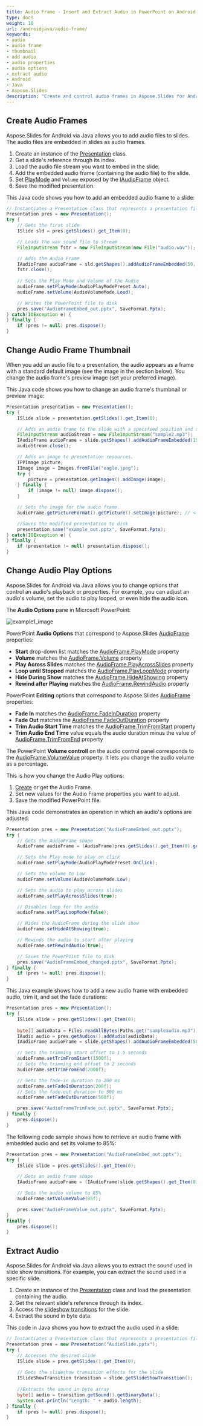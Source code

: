 ```yaml
---
title: Audio Frame - Insert and Extract Audio in PowerPoint on Android
type: docs
weight: 10
url: /androidjava/audio-frame/
keywords:
- audio
- audio frame
- thumbnail
- add audio
- audio properties
- audio options
- extract audio
- Android
- Java
- Aspose.Slides
description: "Create and control audio frames in Aspose.Slides for Android—Java examples to embed, trim, loop, and configure playback across PPT, PPTX, and ODP presentations."
---
```


## **Create Audio Frames**
Aspose.Slides for Android via Java allows you to add audio files to slides. The audio files are embedded in slides as audio frames.

1. Create an instance of the [Presentation](https://reference.aspose.com/slides/androidjava/com.aspose.slides/Presentation) class.
2. Get a slide's reference through its index.
3. Load the audio file stream you want to embed in the slide.
4. Add the embedded audio frame (containing the audio file) to the slide.
5. Set [PlayMode](https://reference.aspose.com/slides/androidjava/com.aspose.slides/AudioPlayModePreset) and `Volume` exposed by the [IAudioFrame](https://reference.aspose.com/slides/androidjava/com.aspose.slides/IAudioFrame) object.
6. Save the modified presentation.

This Java code shows you how to add an embedded audio frame to a slide:

```Java
// Instantiates a Presentation class that represents a presentation file
Presentation pres = new Presentation();
try {
    // Gets the first slide
    ISlide sld = pres.getSlides().get_Item(0);

    // Loads the wav sound file to stream
    FileInputStream fstr = new FileInputStream(new File("audio.wav"));

    // Adds the Audio Frame
    IAudioFrame audioFrame = sld.getShapes().addAudioFrameEmbedded(50, 150, 100, 100, fstr);
    fstr.close();
    
    // Sets the Play Mode and Volume of the Audio
    audioFrame.setPlayMode(AudioPlayModePreset.Auto);
    audioFrame.setVolume(AudioVolumeMode.Loud);

    // Writes the PowerPoint file to disk
    pres.save("AudioFrameEmbed_out.pptx", SaveFormat.Pptx);
} catch(IOException e) {
} finally {
    if (pres != null) pres.dispose();
}
```

## **Change Audio Frame Thumbnail**

When you add an audio file to a presentation, the audio appears as a frame with a standard default image (see the image in the section below). You change the audio frame's preview image (set your preferred image).

This Java code shows you how to change an audio frame's thumbnail or preview image:

```java
Presentation presentation = new Presentation();
try {
    ISlide slide = presentation.getSlides().get_Item(0);

    // Adds an audio frame to the slide with a specified position and size.
    FileInputStream audioStream = new FileInputStream("sample2.mp3");
    IAudioFrame audioFrame = slide.getShapes().addAudioFrameEmbedded(150, 100, 50, 50, audioStream);
    audioStream.close();

    // Adds an image to presentation resources.
    IPPImage picture;
    IImage image = Images.fromFile("eagle.jpeg");
    try {
        picture = presentation.getImages().addImage(image);
    } finally {
        if (image != null) image.dispose();
    }

    // Sets the image for the audio frame.
    audioFrame.getPictureFormat().getPicture().setImage(picture); // <-----

    //Saves the modified presentation to disk
    presentation.save("example_out.pptx", SaveFormat.Pptx);
} catch(IOException e) {
} finally {
    if (presentation != null) presentation.dispose();
}
```

## **Change Audio Play Options**

Aspose.Slides for Android via Java allows you to change options that control an audio's playback or properties. For example, you can adjust an audio's volume, set the audio to play looped, or even hide the audio icon.

The **Audio Options** pane in Microsoft PowerPoint:

![example1_image](audio_frame_0.png)

PowerPoint **Audio Options** that correspond to Aspose.Slides [AudioFrame](https://reference.aspose.com/slides/androidjava/com.aspose.slides/AudioFrame) properties:

- **Start** drop-down list matches the [AudioFrame.PlayMode](https://reference.aspose.com/slides/androidjava/com.aspose.slides/AudioFrame#getPlayMode--) property
- **Volume** matches the [AudioFrame.Volume](https://reference.aspose.com/slides/androidjava/com.aspose.slides/AudioFrame#getVolume--) property
- **Play Across Slides** matches the [AudioFrame.PlayAcrossSlides](https://reference.aspose.com/slides/androidjava/com.aspose.slides/AudioFrame#getPlayAcrossSlides--) property
- **Loop until Stopped** matches the [AudioFrame.PlayLoopMode](https://reference.aspose.com/slides/androidjava/com.aspose.slides/AudioFrame#getPlayLoopMode--) property
- **Hide During Show** matches the [AudioFrame.HideAtShowing](https://reference.aspose.com/slides/androidjava/com.aspose.slides/AudioFrame#getHideAtShowing--) property
- **Rewind after Playing** matches the [AudioFrame.RewindAudio](https://reference.aspose.com/slides/androidjava/com.aspose.slides/AudioFrame#getRewindAudio--) property

PowerPoint **Editing** options that correspond to Aspose.Slides [AudioFrame](https://reference.aspose.com/slides/androidjava/com.aspose.slides/audioframe/) properties:

- **Fade In** matches the [AudioFrame.FadeInDuration](https://reference.aspose.com/slides/androidjava/com.aspose.slides/audioframe/#getFadeInDuration--) property 
- **Fade Out** matches the [AudioFrame.FadeOutDuration](https://reference.aspose.com/slides/androidjava/com.aspose.slides/audioframe/#getFadeOutDuration--) property 
- **Trim Audio Start Time** matches the [AudioFrame.TrimFromStart](https://reference.aspose.com/slides/androidjava/com.aspose.slides/audioframe/#getTrimFromStart--) property 
- **Trim Audio End Time** value equals the audio duration minus the value of [AudioFrame.TrimFromEnd](https://reference.aspose.com/slides/androidjava/com.aspose.slides/audioframe/#getTrimFromEnd--) property

The PowerPoint **Volume controll** on the audio control panel corresponds to the [AudioFrame.VolumeValue](https://reference.aspose.com/slides/androidjava/com.aspose.slides/audioframe/#getVolumeValue--) property. It lets you change the audio volume as a percentage.

This is how you change the Audio Play options:

1. [Сreate](#create-audio-frame) or get the Audio Frame.
2. Set new values for the Audio Frame properties you want to adjust.
3. Save the modified PowerPoint file.

This Java code demonstrates an operation in which an audio's options are adjusted:

```java 
Presentation pres = new Presentation("AudioFrameEmbed_out.pptx");
try {
    // Gets the AudioFrame shape
    AudioFrame audioFrame = (AudioFrame)pres.getSlides().get_Item(0).getShapes().get_Item(0);

    // Sets the Play mode to play on click
    audioFrame.setPlayMode(AudioPlayModePreset.OnClick);

    // Sets the volume to Low
    audioFrame.setVolume(AudioVolumeMode.Low);

    // Sets the audio to play across slides
    audioFrame.setPlayAcrossSlides(true);

    // Disables loop for the audio
    audioFrame.setPlayLoopMode(false);

    // Hides the AudioFrame during the slide show
    audioFrame.setHideAtShowing(true);

    // Rewinds the audio to start after playing
    audioFrame.setRewindAudio(true);

    // Saves the PowerPoint file to disk
    pres.save("AudioFrameEmbed_changed.pptx", SaveFormat.Pptx);
} finally {
    if (pres != null) pres.dispose();
}
```

This Java example shows how to add a new audio frame with embedded audio, trim it, and set the fade durations:

```java
Presentation pres = new Presentation();
try {
    ISlide slide = pres.getSlides().get_Item(0);
    
    byte[] audioData = Files.readAllBytes(Paths.get("sampleaudio.mp3"));
    IAudio audio = pres.getAudios().addAudio(audioData);
    IAudioFrame audioFrame = slide.getShapes().addAudioFrameEmbedded(50, 50, 100, 100, audio);

    // Sets the trimming start offset to 1.5 seconds
    audioFrame.setTrimFromStart(1500f);
    // Sets the trimming end offset to 2 seconds
    audioFrame.setTrimFromEnd(2000f);

    // Sets the fade-in duration to 200 ms
    audioFrame.setFadeInDuration(200f);
    // Sets the fade-out duration to 500 ms
    audioFrame.setFadeOutDuration(500f);

    pres.save("AudioFrameTrimFade_out.pptx", SaveFormat.Pptx);
} finally {
    pres.dispose();
}
```

The following code sample shows how to retrieve an audio frame with embedded audio and set its volume to 85%:

```java
Presentation pres = new Presentation("AudioFrameEmbed_out.pptx");
try {
    ISlide slide = pres.getSlides().get_Item(0);

    // Gets an audio frame shape
    IAudioFrame audioFrame = (IAudioFrame)slide.getShapes().get_Item(0);

    // Sets the audio volume to 85%
    audioFrame.setVolumeValue(85f);

    pres.save("AudioFrameValue_out.pptx", SaveFormat.Pptx);
}
finally {
    pres.dispose();
}
```

## **Extract Audio**

Aspose.Slides for Android via Java allows you to extract the sound used in slide show transitions. For example, you can extract the sound used in a specific slide.

1. Create an instance of the [Presentation](https://reference.aspose.com/slides/androidjava/com.aspose.slides/Presentation) class and load the presentation containing the audio.
2. Get the relevant slide's reference through its index.
3. Access the [slideshow transitions](https://reference.aspose.com/slides/androidjava/com.aspose.slides/IBaseSlide#getSlideShowTransition--) for the slide.
4. Extract the sound in byte data.

This code in Java shows you how to extract the audio used in a slide:

```java
// Instantiates a Presentation class that represents a presentation file
Presentation pres = new Presentation("AudioSlide.pptx");
try {
    // Accesses the desired slide
    ISlide slide = pres.getSlides().get_Item(0);
    
    // Gets the slideshow transition effects for the slide
    ISlideShowTransition transition = slide.getSlideShowTransition();
    
    //Extracts the sound in byte array
    byte[] audio = transition.getSound().getBinaryData();
    System.out.println("Length: " + audio.length);
} finally {
    if (pres != null) pres.dispose();
}
```
